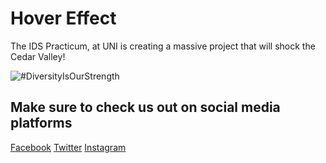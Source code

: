 # Hover Effect
The IDS Practicum, at UNI is creating a massive project that will shock the Cedar Valley!

![#DiversityIsOurStrength](C:\Users\Owner\Pictures\new_profiles-02.png)

## Make sure to check us out on social media platforms
[Facebook](https://www.facebook.com/unidiversitystrength/)
[Twitter](https://twitter.com/Diversity_UNI)
[Instagram](https://www.instagram.com/diversity_uni/)
